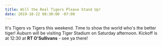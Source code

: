 ```yaml
---
title: Will the Real Tigers Please Stand Up!
date: 2019-10-22 08:30:00 -07:00
---
```


It's Tigers vs Tigers this weekend. Time to show the world who's the better tiger! Auburn will be visiting Tiger Stadium on Saturday afternoon. Kickoff is at 12:30 at **RT O'Sullivans** - see ya there!       